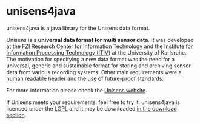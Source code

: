 # unisens4java

unisens4java is a java library for the Unisens data format. 

Unisens is a **universal data format for multi sensor data**. It was developed at the [FZI Research Center for Information Technology](http://www.fzi.de/en/about-us/organisation/research-divisions/ess-embedded-systems-and-sensors-engineering/) and the [Institute for Information Processing Technology (ITIV)](http://www.itiv.kit.edu) at the University of Karlsruhe. The motivation for specifying a new data format was the need for a universal, generic and sustainable format for storing and archiving sensor data from various recording systems. Other main requirements were a human readable header and the use of future-proof standards.

For more information please check the [Unisens website](http://www.unisens.org).

If Unisens meets your requirements, feel free to try it. unisens4java is licenced under
the <acronym title="GNU Lesser General Public Licence">LGPL</acronym> and it may be downloaded [in the download section](http://www.unisens.org/downloads.php).
